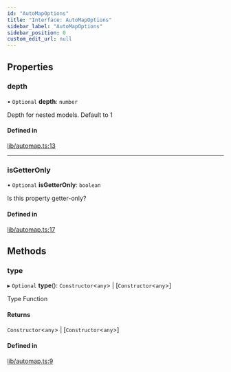 ```yaml
---
id: "AutoMapOptions"
title: "Interface: AutoMapOptions"
sidebar_label: "AutoMapOptions"
sidebar_position: 0
custom_edit_url: null
---
```


## Properties

### depth

• `Optional` **depth**: `number`

Depth for nested models. Default to 1

#### Defined in

[lib/automap.ts:13](https://github.com/nartc/mapper/blob/a29e3690/packages/classes/src/lib/automap.ts#L13)

___

### isGetterOnly

• `Optional` **isGetterOnly**: `boolean`

Is this property getter-only?

#### Defined in

[lib/automap.ts:17](https://github.com/nartc/mapper/blob/a29e3690/packages/classes/src/lib/automap.ts#L17)

## Methods

### type

▸ `Optional` **type**(): `Constructor`<`any`\> \| [`Constructor`<`any`\>]

Type Function

#### Returns

`Constructor`<`any`\> \| [`Constructor`<`any`\>]

#### Defined in

[lib/automap.ts:9](https://github.com/nartc/mapper/blob/a29e3690/packages/classes/src/lib/automap.ts#L9)
